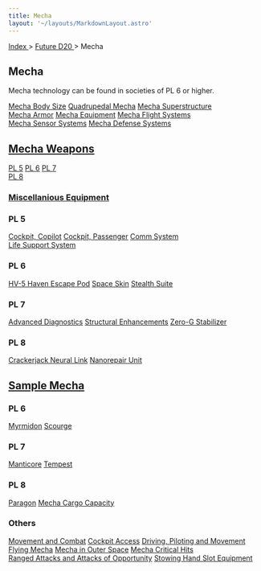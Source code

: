 ```yaml
---
title: Mecha
layout: '~/layouts/MarkdownLayout.astro'
---
```


[ Index ](/) > [ Future D20 ](/future.d20.srd) > Mecha

##  Mecha

Mecha technology can be found in societies of PL 6 or higher.

<div class="border-t border-slate-200 dark:border-slate-700">
  <!-- Row 1 -->
  <div class="flex flex-wrap border-b border-slate-200 dark:border-slate-700">
    <a href="/future.d20.srd/mecha/mecha.body.size" class="flex items-center h-16 px-4 hover:underline w-full lg:w-1/3">Mecha Body Size</a>
    <a href="/future.d20.srd/mecha/quadrupedal.mecha" class="flex items-center h-16 px-4 hover:underline w-full lg:w-1/3 border-t lg:border-t-0 lg:border-l border-slate-200 dark:border-slate-700">Quadrupedal Mecha</a>
    <a href="/future.d20.srd/mecha/mecha.superstructure" class="flex items-center h-16 px-4 hover:underline w-full lg:w-1/3 border-t lg:border-t-0 lg:border-l border-slate-200 dark:border-slate-700">Mecha Superstructure</a>
  </div>
  <!-- Row 2 -->
  <div class="flex flex-wrap border-b border-slate-200 dark:border-slate-700">
    <a href="/future.d20.srd/mecha/mecha.armor" class="flex items-center h-16 px-4 hover:underline w-full lg:w-1/3">Mecha Armor</a>
    <a href="/future.d20.srd/mecha/mecha.equipment" class="flex items-center h-16 px-4 hover:underline w-full lg:w-1/3 border-t lg:border-t-0 lg:border-l border-slate-200 dark:border-slate-700">Mecha Equipment</a>
    <a href="/future.d20.srd/mecha/mecha.flight.systems" class="flex items-center h-16 px-4 hover:underline w-full lg:w-1/3 border-t lg:border-t-0 lg:border-l border-slate-200 dark:border-slate-700">Mecha Flight Systems</a>
  </div>
  <!-- Row 3 (incomplete) -->
  <div class="flex flex-wrap border-b border-slate-200 dark:border-slate-700">
    <a href="/future.d20.srd/mecha/mecha.sensor.systems" class="flex items-center h-16 px-4 hover:underline w-full lg:w-1/3">Mecha Sensor Systems</a>
    <a href="/future.d20.srd/mecha/mecha.defense.systems" class="flex items-center h-16 px-4 hover:underline w-full lg:w-1/3 border-t lg:border-t-0 lg:border-l border-slate-200 dark:border-slate-700">Mecha Defense Systems</a>
  </div>
</div>

## [Mecha Weapons](/future.d20.srd/mecha/mecha.weapons)

 <div class="border-t border-slate-200 dark:border-slate-700">
  <!-- Row 1 -->
  <div class="flex flex-wrap border-b border-slate-200 dark:border-slate-700">
    <a href="/future.d20.srd/mecha/mecha.weapons/mecha.weapons.progress.level.5" class="flex items-center h-16 px-4 hover:underline w-full lg:w-1/3">PL 5</a>
    <a href="/future.d20.srd/mecha/mecha.weapons/mecha.weapons.progress.level.6" class="flex items-center h-16 px-4 hover:underline w-full lg:w-1/3 border-t lg:border-t-0 lg:border-l border-slate-200 dark:border-slate-700">PL 6</a>
    <a href="/future.d20.srd/mecha/mecha.weapons/mecha.weapons.progress.level.7" class="flex items-center h-16 px-4 hover:underline w-full lg:w-1/3 border-t lg:border-t-0 lg:border-l border-slate-200 dark:border-slate-700">PL 7</a>
  </div>
  <!-- Row 2 (incomplete) -->
  <div class="flex flex-wrap border-b border-slate-200 dark:border-slate-700">
    <a href="/future.d20.srd/mecha/mecha.weapons/mecha.weapons.progress.level.8" class="flex items-center h-16 px-4 hover:underline w-full lg:w-1/3">PL 8</a>
  </div>
</div>

### [ Miscellanious Equipment ](/future.d20.srd/mecha/miscellanious.equipment)


### PL 5
<div class="border-t border-slate-200 dark:border-slate-700">
  <!-- Row 1 -->
  <div class="flex flex-wrap border-b border-slate-200 dark:border-slate-700">
    <a href="/future.d20.srd/mecha/miscellanious.equipment/cockpit.copilot" class="flex items-center h-16 px-4 hover:underline w-full lg:w-1/3">Cockpit, Copilot</a>
    <a href="/future.d20.srd/mecha/miscellanious.equipment/cockpit.passenger" class="flex items-center h-16 px-4 hover:underline w-full lg:w-1/3 border-t lg:border-t-0 lg:border-l border-slate-200 dark:border-slate-700">Cockpit, Passenger</a>
    <a href="/future.d20.srd/mecha/miscellanious.equipment/comm.system" class="flex items-center h-16 px-4 hover:underline w-full lg:w-1/3 border-t lg:border-t-0 lg:border-l border-slate-200 dark:border-slate-700">Comm System</a>
  </div>
  <!-- Row 2 -->
  <div class="flex flex-wrap border-b border-slate-200 dark:border-slate-700">
    <a href="/future.d20.srd/mecha/miscellanious.equipment/life.support.system" class="flex items-center h-16 px-4 hover:underline w-full lg:w-1/3">Life Support System</a>
  </div>
</div>

### PL 6
<div class="border-t border-slate-200 dark:border-slate-700">
  <div class="flex flex-wrap border-b border-slate-200 dark:border-slate-700">
    <a href="/future.d20.srd/mecha/miscellanious.equipment/hv5.haven.escape.pod" class="flex items-center h-16 px-4 hover:underline w-full lg:w-1/3">HV-5 Haven Escape Pod</a>
    <a href="/future.d20.srd/mecha/miscellanious.equipment/space.skin" class="flex items-center h-16 px-4 hover:underline w-full lg:w-1/3 border-t lg:border-t-0 lg:border-l border-slate-200 dark:border-slate-700">Space Skin</a>
    <a href="/future.d20.srd/mecha/miscellanious.equipment/stealth.suite" class="flex items-center h-16 px-4 hover:underline w-full lg:w-1/3 border-t lg:border-t-0 lg:border-l border-slate-200 dark:border-slate-700">Stealth Suite</a>
  </div>
</div>

### PL 7
<div class="border-t border-slate-200 dark:border-slate-700">
  <div class="flex flex-wrap border-b border-slate-200 dark:border-slate-700">
    <a href="/future.d20.srd/mecha/miscellanious.equipment/advanced.diagnostics" class="flex items-center h-16 px-4 hover:underline w-full lg:w-1/3">Advanced Diagnostics</a>
    <a href="/future.d20.srd/mecha/miscellanious.equipment/structural.enhancement" class="flex items-center h-16 px-4 hover:underline w-full lg:w-1/3 border-t lg:border-t-0 lg:border-l border-slate-200 dark:border-slate-700">Structural Enhancements</a>
    <a href="/future.d20.srd/mecha/miscellanious.equipment/zero.g.stabilizer" class="flex items-center h-16 px-4 hover:underline w-full lg:w-1/3 border-t lg:border-t-0 lg:border-l border-slate-200 dark:border-slate-700">Zero-G Stabilizer</a>
  </div>
</div>

### PL 8
<div class="border-t border-slate-200 dark:border-slate-700">
  <div class="flex flex-wrap border-b border-slate-200 dark:border-slate-700">
    <a href="/future.d20.srd/mecha/miscellanious.equipment/crackerjack.neural.link" class="flex items-center h-16 px-4 hover:underline w-full lg:w-1/3">Crackerjack Neural Link</a>
    <a href="/future.d20.srd/mecha/miscellanious.equipment/nanorepair.unit" class="flex items-center h-16 px-4 hover:underline w-full lg:w-1/3 border-t lg:border-t-0 lg:border-l border-slate-200 dark:border-slate-700">Nanorepair Unit</a>
  </div>
</div>


## [Sample Mecha](/future.d20.srd/mecha/sample.mecha)

### PL 6
<div class="border-t border-slate-200 dark:border-slate-700">
  <div class="flex flex-wrap border-b border-slate-200 dark:border-slate-700">
    <a href="/future.d20.srd/mecha/sample.mecha/myrmidon" class="flex items-center h-16 px-4 hover:underline w-full lg:w-1/3">Myrmidon</a>
    <a href="/future.d20.srd/mecha/sample.mecha/scourge" class="flex items-center h-16 px-4 hover:underline w-full lg:w-1/3 border-t lg:border-t-0 lg:border-l border-slate-200 dark:border-slate-700">Scourge</a>
  </div>
</div>

### PL 7
<div class="border-t border-slate-200 dark:border-slate-700">
  <div class="flex flex-wrap border-b border-slate-200 dark:border-slate-700">
    <a href="/future.d20.srd/mecha/sample.mecha/manticore" class="flex items-center h-16 px-4 hover:underline w-full lg:w-1/3">Manticore</a>
    <a href="/future.d20.srd/mecha/sample.mecha/tempest" class="flex items-center h-16 px-4 hover:underline w-full lg:w-1/3 border-t lg:border-t-0 lg:border-l border-slate-200 dark:border-slate-700">Tempest</a>
  </div>
</div>


### PL 8
<div class="border-t border-slate-200 dark:border-slate-700">
  <div class="flex flex-wrap border-b border-slate-200 dark:border-slate-700">
    <!-- First Cell -->
    <a href="/future.d20.srd/mecha/sample.mecha/paragon" class="flex items-center h-16 px-4 hover:underline w-full lg:w-1/3">Paragon</a>
    <!-- Second Cell -->
    <a href="/future.d20.srd/mecha/mecha.cargo.capacity" class="flex items-center h-16 px-4 hover:underline w-full lg:w-1/3 border-t lg:border-t-0 lg:border-l border-slate-200 dark:border-slate-700">Mecha Cargo Capacity</a>
  </div>
</div>

### Others
<div class="border-t border-slate-200 dark:border-slate-700 mt-4">
  <!-- Row 1 -->
  <div class="flex flex-wrap border-b border-slate-200 dark:border-slate-700">
    <a href="/future.d20.srd/mecha/movement.and.combat" class="flex items-center h-16 px-4 hover:underline w-full lg:w-1/3">Movement and Combat</a>
    <a href="/future.d20.srd/mecha/cockpit.access" class="flex items-center h-16 px-4 hover:underline w-full lg:w-1/3 border-t lg:border-t-0 lg:border-l border-slate-200 dark:border-slate-700">Cockpit Access</a>
    <a href="/future.d20.srd/mecha/driving.piloting.and.movement" class="flex items-center h-16 px-4 hover:underline w-full lg:w-1/3 border-t lg:border-t-0 lg:border-l border-slate-200 dark:border-slate-700">Driving, Piloting and Movement</a>
  </div>
  <!-- Row 2 -->
  <div class="flex flex-wrap border-b border-slate-200 dark:border-slate-700">
    <a href="/future.d20.srd/mecha/flying.mecha" class="flex items-center h-16 px-4 hover:underline w-full lg:w-1/3">Flying Mecha</a>
    <a href="/future.d20.srd/mecha/mecha.in.outer.space" class="flex items-center h-16 px-4 hover:underline w-full lg:w-1/3 border-t lg:border-t-0 lg:border-l border-slate-200 dark:border-slate-700">Mecha in Outer Space</a>
    <a href="/future.d20.srd/mecha/mecha.critical.hits" class="flex items-center h-16 px-4 hover:underline w-full lg:w-1/3 border-t lg:border-t-0 lg:border-l border-slate-200 dark:border-slate-700">Mecha Critical Hits</a>
  </div>
  <!-- Row 3 -->
  <div class="flex flex-wrap border-b border-slate-200 dark:border-slate-700">
    <a href="/future.d20.srd/mecha/ranged.attacks.and.attacks.of.opportunity" class="flex items-center h-16 px-4 hover:underline w-full lg:w-1/3">Ranged Attacks and Attacks of Opportunity</a>
    <a href="/future.d20.srd/mecha/stowing.hand.slot.equipment" class="flex items-center h-16 px-4 hover:underline w-full lg:w-1/3 border-t lg:border-t-0 lg:border-l border-slate-200 dark:border-slate-700">Stowing Hand Slot Equipment</a>
  </div>
</div>